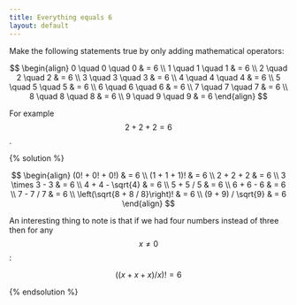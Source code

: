 ```yaml
---
title: Everything equals 6
layout: default
---
```


Make the following statements true by only adding mathematical operators:

$$
\begin{align}
0 \quad 0 \quad 0 & = 6 \\
1 \quad 1 \quad 1 & = 6 \\
2 \quad 2 \quad 2 & = 6 \\
3 \quad 3 \quad 3 & = 6 \\
4 \quad 4 \quad 4 & = 6 \\
5 \quad 5 \quad 5 & = 6 \\
6 \quad 6 \quad 6 & = 6 \\
7 \quad 7 \quad 7 & = 6 \\
8 \quad 8 \quad 8 & = 6 \\
9 \quad 9 \quad 9 & = 6
\end{align}
$$

For example $$2 + 2 + 2 = 6$$.

{% solution %}

$$
\begin{align}
(0! + 0! + 0!) & = 6 \\
(1 + 1 + 1)! & = 6 \\
2 + 2 + 2 & = 6 \\
3 \times 3 - 3 & = 6 \\
4 + 4 - \sqrt{4} & = 6 \\
5 + 5 / 5 & = 6 \\
6 + 6 - 6 & = 6 \\
7 - 7 / 7 & = 6 \\
\left(\sqrt{8 + 8 / 8}\right)! & = 6 \\
(9 + 9) / \sqrt{9} & = 6
\end{align}
$$

An interesting thing to note is that if we had four numbers instead of three
then for any $$x \ne 0$$:

$$
\left((x + x + x) / x\right)! = 6
$$

{% endsolution %}
